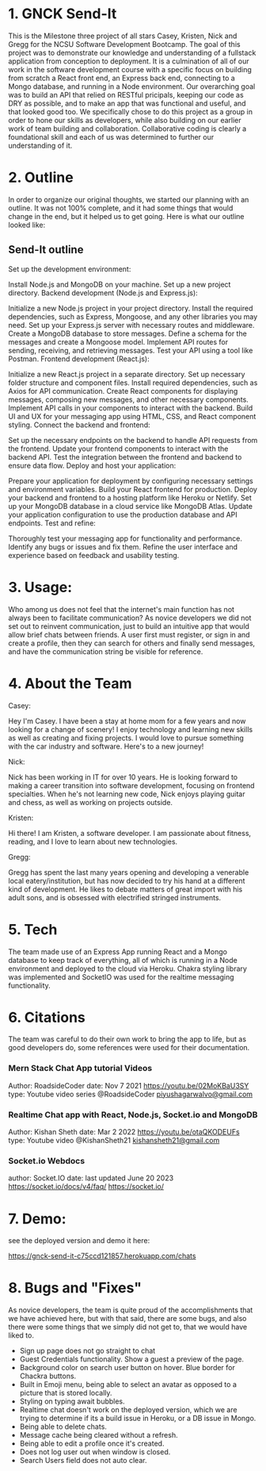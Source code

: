 # 1. GNCK Send-It
This is the Milestone three project of all stars Casey, Kristen, Nick and Gregg for the NCSU Software Development Bootcamp. The goal of this project was to demonstrate our knowledge and understanding of a fullstack application from conception to deployment. It is a culmination of all of our work in the software development course with a specific focus on building from scratch a React front end, an Express back end, connecting to a Mongo database, and running in a Node environment. Our overarching goal was to build an API that relied on RESTful pricipals, keeping our code as DRY as possible, and to make an app that was functional and useful, and that looked good too. We specifically chose to do this project as a group in order to hone our skills as developers, while also building on our earlier work of team building and collaboration. Collaborative coding is clearly a foundational skill and each of us was determined to further our understanding of it.  
# 2. Outline
In order to organize our original thoughts, we started our planning with an outline. It was not 100% complete, and it had some things that would change in the end, but it helped us to get going.
Here is what our outline looked like:
## Send-It   outline
Set up the development environment:

Install Node.js and MongoDB on your machine.
Set up a new project directory.
Backend development (Node.js and Express.js):

Initialize a new Node.js project in your project directory.
Install the required dependencies, such as Express, Mongoose, and any other libraries you may need.
Set up your Express.js server with necessary routes and middleware.
Create a MongoDB database to store messages.
Define a schema for the messages and create a Mongoose model.
Implement API routes for sending, receiving, and retrieving messages.
Test your API using a tool like Postman.
Frontend development (React.js):

Initialize a new React.js project in a separate directory.
Set up necessary folder structure and component files.
Install required dependencies, such as Axios for API communication.
Create React components for displaying messages, composing new messages, and other necessary components.
Implement API calls in your components to interact with the backend.
Build UI and UX for your messaging app using HTML, CSS, and React component styling.
Connect the backend and frontend:

Set up the necessary endpoints on the backend to handle API requests from the frontend.
Update your frontend components to interact with the backend API.
Test the integration between the frontend and backend to ensure data flow.
Deploy and host your application:

Prepare your application for deployment by configuring necessary settings and environment variables.
Build your React frontend for production.
Deploy your backend and frontend to a hosting platform like Heroku or Netlify.
Set up your MongoDB database in a cloud service like MongoDB Atlas.
Update your application configuration to use the production database and API endpoints.
Test and refine:

Thoroughly test your messaging app for functionality and performance.
Identify any bugs or issues and fix them.
Refine the user interface and experience based on feedback and usability testing.
# 3. Usage:
Who among us does not feel that the internet's main function has not always been to facilitate communication? As novice developers we did not set out to reinvent communication, just to build an intuitive app that would allow brief chats between friends.  A user first must register, or sign in and create a profile, then they can search for others and finally send messages, and have the communication string be visible for reference.  
# 4. About the Team
Casey:

Hey I'm Casey. I have been a stay at home mom for a few years and now looking for a change of scenery! I enjoy technology and learning new skills as well as creating and fixing projects. I would love to pursue something with the car industry and software. Here's to a new journey!

Nick:

Nick has been working in IT for over 10 years. He is looking forward to making a career transition into software development, focusing on frontend specialties. When he's not learning new code, Nick enjoys playing guitar and chess, as well as working on projects outside.

Kristen:

Hi there! I am Kristen, a software developer. I am passionate about fitness, reading, and I love to learn about new technologies.

Gregg:

Gregg has spent the last many years opening and developing a venerable local eatery/institution, but has now decided to try his hand at a different kind of development. He likes to debate matters of great import with his adult sons, and is obsessed with electrified stringed instruments.

# 5. Tech
The team made use of an Express App running React and a Mongo database to keep track of everything, all of which is running in a Node environment and deployed to the cloud via Heroku.  Chakra styling library was implemented and SocketIO was used for the realtime messaging functionality.  

# 6. Citations
The team was careful to do their own work to bring the app to life, but as good developers do, some references were used for their documentation.  


### Mern Stack Chat App tutorial Videos
Author: RoadsideCoder
date: Nov 7 2021
https://youtu.be/02MoKBaU3SY
type: Youtube video series
@RoadsideCoder
	piyushagarwalvo@gmail.com


### Realtime Chat app with React, Node.js, Socket.io and MongoDB
Author: Kishan Sheth
date: Mar 2 2022
 https://youtu.be/otaQKODEUFs
 type: Youtube video
 @KishanSheth21
 	kishansheth21@gmail.com


### Socket.io Webdocs
author: Socket.IO
date: last updated June 20 2023
https://socket.io/docs/v4/faq/
https://socket.io/



# 7. Demo:

see the deployed version and demo it here:

https://gnck-send-it-c75ccd121857.herokuapp.com/chats



# 8.  Bugs and "Fixes"

As novice developers, the team is quite proud of the accomplishments that we have achieved here, but with that said, there are some bugs, and also there were some things that we simply did not get to, that we would have liked to.  

*  Sign up page does not go straight to chat
*  Guest Credentials functionality. Show a guest a preview of the page.
*  Background color on search user button on hover. Blue border for Chackra buttons.
*  Built in Emoji menu, being able to select an avatar as opposed to a picture that is stored locally.
*  Styling on typing await bubbles.
*  Realtime chat doesn't work on the deployed version, which we are trying to determine if its a build issue in Heroku, or a DB issue in Mongo.    
*  Being able to delete chats.
*  Message cache being cleared without a refresh.  
*  Being able to edit a profile once it's created. 
*  Does not log user out when window is closed.  
*  Search Users field does not auto clear.  
